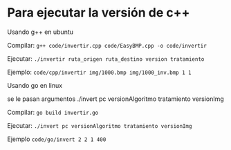 # Para ejecutar la versión de c++
Usando g++ en ubuntu

Compilar: `g++ code/invertir.cpp code/EasyBMP.cpp -o code/invertir`

Ejecutar: `./invertir ruta_origen ruta_destino version tratamiento`

Ejemplo: `code/cpp/invertir img/1000.bmp img/1000_inv.bmp 1 1`



Usando go en linux

se le pasan argumentos ./invert pc versionAlgoritmo tratamiento versionImg

Compilar: `go build invertir.go`

Ejecutar: `./invert pc versionAlgoritmo tratamiento versionImg`

Ejemplo `code/go/invert 2 2 1 400`